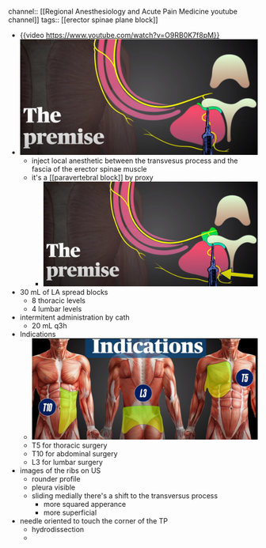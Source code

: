 channel:: [[Regional Anesthesiology and Acute Pain Medicine youtube channel]] 
tags:: [[erector spinae plane block]]

- {{video https://www.youtube.com/watch?v=O9RB0K7f8pM}}
- ![image.png](../assets/image_1694085837851_0.png)
	- inject local anesthetic between the transvesus process and the fascia of the erector spinae muscle
	- it's a [[paravertebral block]] by proxy
		- ![image.png](../assets/image_1694085950306_0.png)
- 30 mL of LA spread blocks
	- 8 thoracic levels
	- 4 lumbar levels
- intermitent administration by cath
	- 20 mL q3h
- Indications
	- ![image.png](../assets/image_1694086134924_0.png)
	- T5 for thoracic surgery
	- T10 for abdominal surgery
	- L3 for lumbar surgery
- images of the ribs on US
	- rounder profile
	- pleura visible
	- sliding medially there's a shift to the transversus process
		- more squared apperance
		- more superficial
- needle oriented to touch the corner of the TP
	- hydrodissection
	-